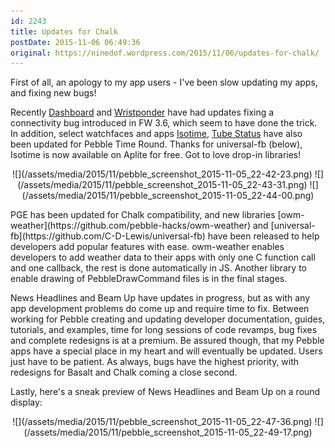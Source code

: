 ```yaml
---
id: 2243
title: Updates for Chalk
postDate: 2015-11-06 06:49:36
original: https://ninedof.wordpress.com/2015/11/06/updates-for-chalk/
---
```


First of all, an apology to my app users - I've been slow updating my apps, and fixing new bugs!

Recently  [Dashboard](https://play.google.com/store/apps/details?id=com.wordpress.ninedof.dashboard&amp;hl=en) and  [Wristponder](https://play.google.com/store/apps/details?id=com.wordpress.ninedof.wristponder&amp;hl=en) have had updates fixing a connectivity bug introduced in FW 3.6, which seem to have done the trick. In addition, select watchfaces and apps  [Isotime](https://apps.getpebble.com/applications/554574943bbdc6c8560000bf),  [Tube Status](http://apps.getpebble.com/en_US/application/529e8742d7894b189c000012) have also been updated for Pebble Time Round. Thanks for universal-fb (below), Isotime is now available on Aplite for free. Got to love drop-in libraries!
<p style="text-align:center;">![](/assets/media/2015/11/pebble_screenshot_2015-11-05_22-42-23.png) ![](/assets/media/2015/11/pebble_screenshot_2015-11-05_22-43-31.png) ![](/assets/media/2015/11/pebble_screenshot_2015-11-05_22-44-00.png)</p>
PGE has been updated for Chalk compatibility, and new libraries  [owm-weather](https://github.com/pebble-hacks/owm-weather) and  [universal-fb](https://github.com/C-D-Lewis/universal-fb) have been released to help developers add popular features with ease. owm-weather enables developers to add weather data to their apps with only one C function call and one callback, the rest is done automatically in JS. Another library to enable drawing of PebbleDrawCommand files is in the final stages.

News Headlines and Beam Up have updates in progress, but as with any app development problems do come up and require time to fix. Between working for Pebble creating and updating developer documentation, guides, tutorials, and examples, time for long sessions of code revamps, bug fixes and complete redesigns is at a premium. Be assured though, that my Pebble apps have a special place in my heart and will eventually be updated. Users just have to be patient. As always, bugs have the highest priority, with redesigns for Basalt and Chalk coming a close second.

Lastly, here's a sneak preview of News Headlines and Beam Up on a round display:
<p style="text-align:center;">![](/assets/media/2015/11/pebble_screenshot_2015-11-05_22-47-36.png) ![](/assets/media/2015/11/pebble_screenshot_2015-11-05_22-49-17.png)</p>

